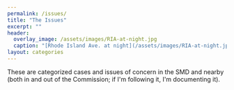 ```yaml
---
permalink: /issues/
title: "The Issues"
excerpt: ""
header:
  overlay_image: /assets/images/RIA-at-night.jpg
  caption: "[Rhode Island Ave. at night](/assets/images/RIA-at-night.jpg)"
layout: categories
---
```

These are categorized cases and issues of concern in the SMD and nearby (both in and out of the Commission; if I'm following it, I'm documenting it).